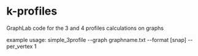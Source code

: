 k-profiles
==========

GraphLab code for the 3 and 4 profiles calculations on graphs

example usage:
simple_3profile --graph graphname.txt --format [snap] --per_vertex 1
